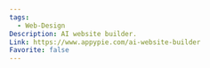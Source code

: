```yaml
---
tags:
  - Web-Design
Description: AI website builder.
Link: https://www.appypie.com/ai-website-builder
Favorite: false
---
```

